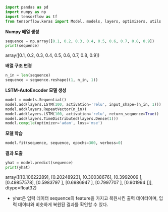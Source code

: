 ```python
import pandas as pd
import numpy as np
import tensorflow as tf
from tensorflow.keras import Model, models, layers, optimizers, utils
```
**Numpy 배열 생성**
```python
sequence = np.array([0.1, 0.2, 0.3, 0.4, 0.5, 0.6, 0.7, 0.8, 0.9])
print(sequence)
```
array([0.1, 0.2, 0.3, 0.4, 0.5, 0.6, 0.7, 0.8, 0.9])

**배열 구조 변경**
```python
n_in = len(sequence)
sequence = sequence.reshape((1, n_in, 1))
```

**LSTM-AutoEncoder 모델 생성**
```python
model = models.Sequential()
model.add(layers.LSTM(100, activation='relu', input_shape=(n_in, 1)))
model.add(layers.RepeatVector(n_in))
model.add(layers.LSTM(100, activation='relu', return_sequence=True))
model.add(layers.TimeDistributed(layers.Dense(1)))
model.compile(optimizer='adam', loss='mse')
```

**모델 학습**
```python
model.fit(sequence, sequence, epochs=300, verboss=0)
```

**결과 도출**
```python
yhat = model.predict(sequence)
print(yhat)
```
array([[[0.10622289],
        [0.20248923],
        [0.30038676],
        [0.3992009 ],
        [0.49857578],
        [0.5983797 ],
        [0.6986947 ],
        [0.7997707 ],
        [0.901994  ]]], dtype=float32)

- yhat은 입력 데이터 sequence의 feature을 가지고 복원시킨 출력 데이터이며, 입력 데이터와 비슷하게 복원된 결과를 확인할 수 있다.
